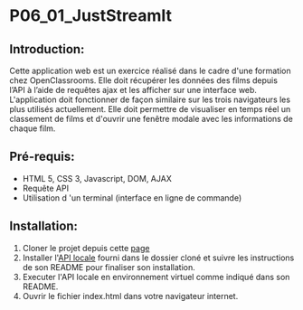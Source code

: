# P06_01_JustStreamIt 
## Introduction:

  Cette application web est un exercice réalisé dans le cadre d\'une formation chez OpenClassrooms.
Elle doit récupérer les données des films depuis l’API à l’aide de requêtes ajax et les afficher sur une interface web.
L\'application doit fonctionner de façon similaire sur les trois navigateurs les plus utilisés actuellement.
Elle doit permettre de visualiser en temps réel un classement de films et d'ouvrir une fenêtre modale avec les informations de chaque film.

## Pré-requis:

- HTML 5, CSS 3, Javascript, DOM, AJAX
- Requête API
- Utilisation d \'un terminal (interface en ligne de commande)

## Installation:

1. Cloner le projet depuis cette [page](https://github.com/RenoFar/P06_01_JustStreamIt "https://github.com/RenoFar/P06_01_JustStreamIt")
2. Installer l'[API locale](https://github.com/OpenClassrooms-Student-Center/OCMovies-API-EN-FR "OCMovies-API-EN-FR")  fourni dans le dossier cloné et suivre les instructions de son README pour finaliser son installation.
3. Executer l'API locale en environnement virtuel comme indiqué dans son README.
4. Ouvrir le fichier index.html dans votre navigateur internet.
